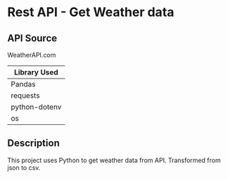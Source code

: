 # Rest API - Get Weather data

## API Source
WeatherAPI.com


| Library Used  |
| ------------- |
| Pandas        |
| requests      |
| python-dotenv |
| os            |

## Description
This project uses Python to get weather data from API. Transformed from json to csv.
